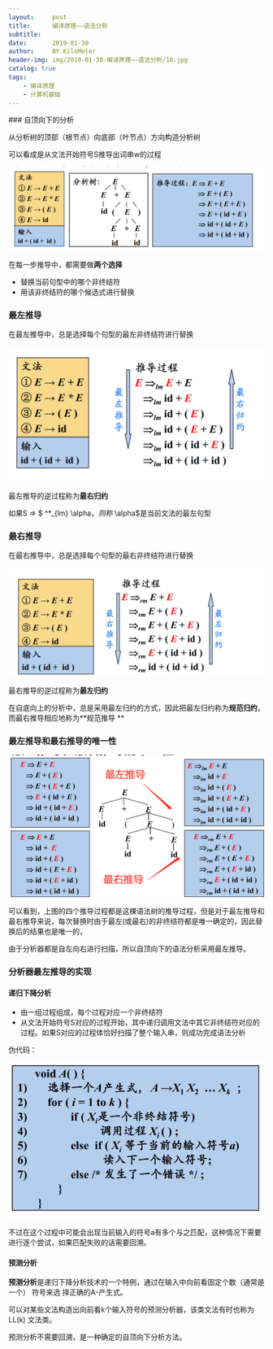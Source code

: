 ```yaml
---
layout:     post
title:      编译原理——语法分析
subtitle:   
date:       2019-01-30
author:     BY KiloMeter
header-img: img/2019-01-30-编译原理——语法分析/16.jpg
catalog: true
tags:
    - 编译原理
    - 计算机基础
---
```

<head>
    <script src="https://cdn.mathjax.org/mathjax/latest/MathJax.js?config=TeX-AMS-MML_HTMLorMML" type="text/javascript"></script>
    <script type="text/x-mathjax-config">
        MathJax.Hub.Config({
            tex2jax: {
            skipTags: ['script', 'noscript', 'style', 'textarea', 'pre'],
            inlineMath: [['$','$']]
            }
        });
    </script>
</head>
### 自顶向下的分析

从分析树的顶部（根节点）向底部（叶节点）方向构造分析树

可以看成是从文法开始符号S推导出词串w的过程 

![](/img/2019-01-30-编译原理——语法分析/自顶向下分析例子.png)

在每一步推导中，都需要做**两个选择**

* 替换当前句型中的哪个非终结符
*  用该非终结符的哪个候选式进行替换 

### 最左推导

在最左推导中，总是选择每个句型的最左非终结符进行替换

![](/img/2019-01-30-编译原理——语法分析/最左推导例子.png)

最左推导的逆过程称为**最右归约**

如果S => $ ^*_{lm} \alpha$，则称$ \alpha$是当前文法的最左句型

### 最右推导

在最右推导中，总是选择每个句型的最右非终结符进行替换

![](/img/2019-01-30-编译原理——语法分析/最右推导例子.png)

最右推导的逆过程称为**最左归约**

在自底向上的分析中，总是采用最左归约的方式，因此把最左归约称为**规范归约**，而最右推导相应地称为**规范推导 **



### 最左推导和最右推导的唯一性

![](/img/2019-01-30-编译原理——语法分析/最左推导和最右推导的唯一性.png)

可以看到，上图的四个推导过程都是这棵语法树的推导过程，但是对于最左推导和最右推导来说，每次替换时由于最左(或最右)的非终结符都是唯一确定的，因此替换后的结果也是唯一的，

由于分析器都是自左向右进行扫描，所以自顶向下的语法分析采用最左推导。

### 分析器最左推导的实现

#### 递归下降分析

* 由一组过程组成，每个过程对应一个非终结符 
* 从文法开始符号S对应的过程开始，其中递归调用文法中其它非终结符对应的过程。如果S对应的过程体恰好扫描了整个输入串，则成功完成语法分析 

伪代码：

![](/img/2019-01-30-编译原理——语法分析/递归下降分析伪代码.png)

不过在这个过程中可能会出现当前输入的符号a有多个与之匹配，这种情况下需要进行逐个尝试，如果匹配失败的话需要回溯。

#### 预测分析

**预测分析**是递归下降分析技术的一个特例，通过在输入中向前看固定个数（通常是一个） 符号来选
择正确的A-产生式。

可以对某些文法构造出向前看k个输入符号的预测分析器，该类文法有时也称为LL(k) 文法类。

预测分析不需要回溯，是一种确定的自顶向下分析方法。